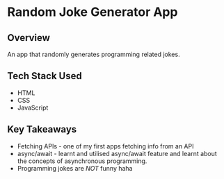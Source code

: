 # Random Joke Generator App
## Overview
An app that randomly generates programming related jokes. 

## Tech Stack Used
* HTML
* CSS
* JavaScript

## Key Takeaways
* Fetching APIs - one of my first apps fetching info from an API
* async/await - learnt and utilised async/await feature and learnt about the concepts of asynchronous programming.
* Programming jokes are _*NOT*_ funny haha
